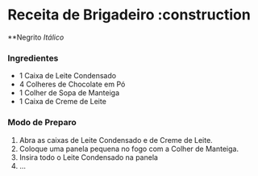 # Receita de Brigadeiro :construction

**Negrito _Itálico_ 

### Ingredientes

 - 1 Caixa de Leite Condensado
 - 4 Colheres de Chocolate em Pó
 - 1 Colher de Sopa de Manteiga
 - 1 Caixa de Creme de Leite

### Modo de Preparo

1. Abra as caixas de Leite Condensado e de Creme de Leite.
2. Coloque uma panela pequena no fogo com a Colher de Manteiga.
3. Insira todo o Leite Condensado na panela
4. ...
